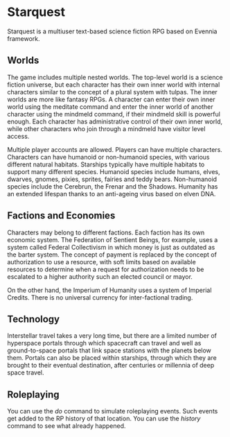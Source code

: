 # Starquest 

Starquest is a multiuser text-based science fiction RPG based on Evennia framework.

## Worlds

The game includes multiple nested worlds. The top-level world is a science fiction universe, but each character has their own inner world with internal characters similar to the concept of a plural system with tulpas. The inner worlds are more like fantasy RPGs. A character can enter their own inner world using the meditate command and enter the inner world of another character using the mindmeld command, if their mindmeld skill is powerful enough. Each character has administrative control of their own inner world, while other characters who join through a mindmeld have visitor level access.

Multiple player accounts are allowed. Players can have multiple characters. Characters can have humanoid or non-humanoid species, with various different natural habitats. Starships typically have multiple habitats to support many different species. Humanoid species include humans, elves, dwarves, gnomes, pixies, sprites, fairies and teddy bears. Non-humanoid species include the Cerebrun, the Frenar and the Shadows. Humanity has an extended lifespan thanks to an anti-ageing virus based on elven DNA.

## Factions and Economies

Characters may belong to different factions. Each faction has its own economic system. The Federation of Sentient Beings, for example, uses a system called Federal Collectivism in which money is just as outdated as the barter system. The concept of payment is replaced by the concept of authorization to use a resource, with soft limits based on available resources to determine when a request for authorization needs to be escalated to a higher authority such an elected council or mayor.

On the other hand, the Imperium of Humanity uses a system of Imperial Credits. There is no universal currency for inter-factional trading.

## Technology

Interstellar travel takes a very long time, but there are a limited number of hyperspace portals through which spacecraft can travel and well as ground-to-space portals that link space stations with the planets below them. Portals can also be placed within starships, through which they are brought to their eventual destination, after centuries or millennia of deep space travel. 

## Roleplaying

You can use the _do <action>_ command to simulate roleplaying events. Such events get added to the RP history of that location.  You can use the _history_ command to see what already happened.
